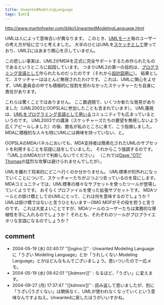 ```yaml
---
title: UnwantedModelingLanguage
tags: [uml]
---
```


http://www.martinfowler.com/bliki/UnwantedModelingLanguage.html

UMLは人によって意味合いが異なります。
このとき、[UMLモード](/UmlMode)毎のユーザーの考え方が役に立つと考えました。
大半のひとはUMLを[スケッチとして](/UmlAsSketch)使っており、UML2にはあまり関心を示していません。

この悲しい事実は、UML2がMDAを正式に完全サポートするため作られたものであるというところに起因しています。
つまりUML2の第一の目的は、[プログラミング言語として](/UmlAsProgrammingLanguage)作られたものだったのです（それから[設計図用に](/UmlAsBlueprint)）。
結果として、スケッチャーはほとんど無視されたわけです。
これは、UMLに関心をよせず、UML委員会の中でも積極的に役割を担わなかったスケッチャーたち自身に責任があります。

これらは驚くことではありません。
ここ数週間で、いくつか新たな発見がありました（UML2003とOOPSLAに参加したことも含まれています）。
UML蔑視は、[UMLをプログラミング言語として用いる](/UmlAsProgrammingLanguage)コミュニティでも広まっているというのです。
UML2003での講演（スケッチャーズたちの要望を無視しないよう広くアピールしました）の後、数名が私のところに来て、こう指摘しました。
MDAに積極的な人々も特にUMLには興味を持っていない、と。

OOPSLAのMDAパネルにおいても、MDA支持者は簡素化されたUMLのサブセットを利用することを前提に話をしていました。
それからこう強調するのです。
「UML上のMDAだけで判断しないでください」
（これでは[Dave "OTI" Thomas](http://c2.com/cgi/wiki?DaveThomas)の猛烈な攻撃は避けられませんでしたが）。

UMLを離れて将来的にどこへ行くのか分かりません。
UML標準が的外れになっていくことについて、スケッチャーたちがぶつぶつ言っているのを耳にします。
MDAコミュニティでは、UML標準の様々なサブセットを使ったツールが登場していくようです。
おそらくプロファイルを使った拡張サブセットです。
MDAツールとの掛け橋としてのUMLにとって、これは何を意味するのでしょうか？
UMLは掛け橋ではないと言うひともいます--OMG MOFがその役を担うと言うのです。
これは大変よいことですが、MDAツールのユーザーたちは実務的な移植性を手に入れるのでしょうか？
それとも、それぞれのツールがプロプライエタリな言語になるのでしょうか？

## comment

* 2004-05-19 (水) 02:40:17 ''[[ogino.]]'' : Unwanted Modeling Language に「うざい Modeling Language」とか「うれしくない Modeling Language」とかはどんなもんでございましょう。思いついたので一応メモ。
* 2004-05-19 (水) 09:42:01 ''[[kdmsnr]]'' : なるほど、「うざい」に変えます。
* 2004-09-27 (月) 17:37:47 ''[[kdmsnr]]'' : 読み返して思いましたが、別に「うざい|うざくない」は関係なく、UMLが使われなくなっていくという意味なんですよねえ。Unwantedに戻したほうがいいすかね。

